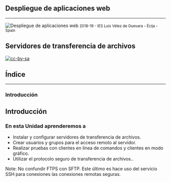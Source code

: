 <!---
Ejemplos de inserción de videos

<video class="stretch" controls><source src="http://clips.vorwaerts-gmbh.de/big_buck_bunny.mp4" type="video/mp4"></video>
<iframe width="560" height="315" src="https://www.youtube.com/embed/3RBq-WlL4cU" frameborder="0" allowfullscreen></iframe>

slide: data-background="#ff0000" 
element: class="fragment" data-fragment-index="1"
-->

## Despliegue de aplicaciones web
---
![Despliegue de aplicaciones web](http://jamj2000.github.io/despliegueaplicacionesweb/despliegueaplicacionesweb.png)
<small> 2018-19 - IES Luis Vélez de Guevara - Écija - Spain </small>


## Servidores de transferencia de archivos

[![cc-by-sa](http://jamj2000.github.io/despliegueaplicacionesweb/cc-by-sa.png)](http://creativecommons.org/licenses/by-sa/4.0/)


## Índice
--- 
### Introducción


<!--- Note: Nota a pie de página. -->



## Introducción


### En esta Unidad aprenderemos a

- Instalar y configurar servidores de transferencia de archivos.
- Crear usuarios y grupos para el acceso remoto al servidor.
- Realizar pruebas con clientes en línea de comandos y clientes en modo gráfico.
- Utilizar el protocolo seguro de transferencia de archivos..


Note: No confundir FTPS con SFTP. Este último es hace uso del servicio SSH para conexiones las conexiones remotas seguras.
